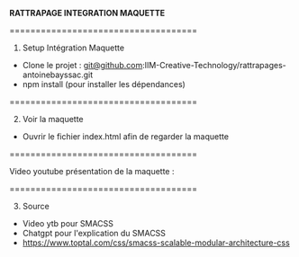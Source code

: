 **RATTRAPAGE INTEGRATION MAQUETTE**

====================================

1. Setup Intégration Maquette

- Clone le projet : git@github.com:IIM-Creative-Technology/rattrapages-antoinebayssac.git
- npm install (pour installer les dépendances)

====================================

2. Voir la maquette

- Ouvrir le fichier index.html afin de regarder la maquette

====================================

Video youtube présentation de la maquette : 

====================================

3. Source

- Video ytb pour SMACSS
- Chatgpt pour l'explication du SMACSS
- https://www.toptal.com/css/smacss-scalable-modular-architecture-css
